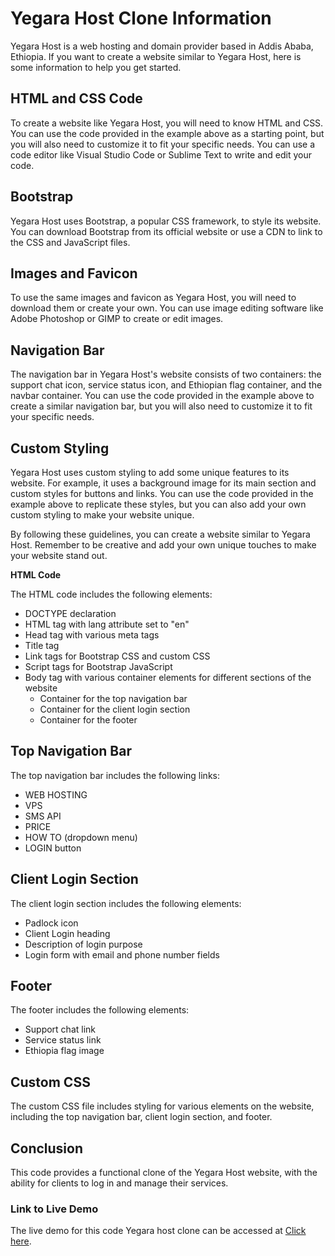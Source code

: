 # Yegara Host Clone Information

Yegara Host is a web hosting and domain provider based in Addis Ababa, Ethiopia. If you want to create a website similar to Yegara Host, here is some information to help you get started.

## **HTML and CSS Code**

To create a website like Yegara Host, you will need to know HTML and CSS. You can use the code provided in the example above as a starting point, but you will also need to customize it to fit your specific needs. You can use a code editor like Visual Studio Code or Sublime Text to write and edit your code.

## **Bootstrap**

Yegara Host uses Bootstrap, a popular CSS framework, to style its website. You can download Bootstrap from its official website or use a CDN to link to the CSS and JavaScript files.

## **Images and Favicon**

To use the same images and favicon as Yegara Host, you will need to download them or create your own. You can use image editing software like Adobe Photoshop or GIMP to create or edit images.

## **Navigation Bar**

The navigation bar in Yegara Host's website consists of two containers: the support chat icon, service status icon, and Ethiopian flag container, and the navbar container. You can use the code provided in the example above to create a similar navigation bar, but you will also need to customize it to fit your specific needs.

## **Custom Styling**

Yegara Host uses custom styling to add some unique features to its website. For example, it uses a background image for its main section and custom styles for buttons and links. You can use the code provided in the example above to replicate these styles, but you can also add your own custom styling to make your website unique.

By following these guidelines, you can create a website similar to Yegara Host. Remember to be creative and add your own unique touches to make your website stand out.

**HTML Code**

The HTML code includes the following elements:

- DOCTYPE declaration
- HTML tag with lang attribute set to "en"
- Head tag with various meta tags
- Title tag
- Link tags for Bootstrap CSS and custom CSS
- Script tags for Bootstrap JavaScript
- Body tag with various container elements for different sections of the website
    - Container for the top navigation bar
    - Container for the client login section
    - Container for the footer

## **Top Navigation Bar**

The top navigation bar includes the following links:

- WEB HOSTING
- VPS
- SMS API
- PRICE
- HOW TO (dropdown menu)
- LOGIN button

## **Client Login Section**

The client login section includes the following elements:

- Padlock icon
- Client Login heading
- Description of login purpose
- Login form with email and phone number fields

## **Footer**

The footer includes the following elements:

- Support chat link
- Service status link
- Ethiopia flag image

## **Custom CSS**

The custom CSS file includes styling for various elements on the website, including the top navigation bar, client login section, and footer.

## **Conclusion**

This code provides a functional clone of the Yegara Host website, with the ability for clients to log in and manage their services.

### **Link to Live Demo**

The live demo for this code Yegara host clone can be accessed at [Click here](https://mikiyaas.github.io/YegaraHost-Website/).
